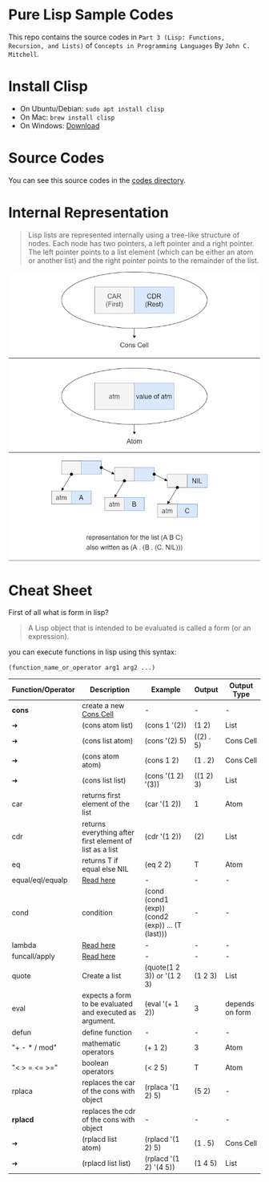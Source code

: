 # Pure Lisp Sample Codes

This repo contains the source codes in `Part 3 (Lisp: Functions, Recursion, and Lists)` of `Concepts in Programming Languages` By `John C. Mitchell`.

# Install Clisp

- On Ubuntu/Debian: `sudo apt install clisp`
- On Mac: `brew install clisp`
- On Windows: [Download](https://sourceforge.net/projects/clisp/)

# Source Codes

You can see this source codes in the [codes directory](./codes).

# Internal Representation
> Lisp lists are represented internally using a tree-like structure of nodes. Each node has two pointers, a left pointer and a right pointer. The left pointer points to a list element (which can be either an atom or another list) and the right pointer points to the remainder of the list.

![internal representation of lisp](lisp.png)

# Cheat Sheet
First of all what is form in lisp?
> A Lisp object that is intended to be evaluated is called a form (or an expression).

you can execute functions in lisp using this syntax:
```lisp
(function_name_or_operator arg1 arg2 ...)
```

Function/Operator | Description | Example | Output | Output Type
-|-|-|-|-
**cons**|create a new [Cons Cell](https://en.wikipedia.org/wiki/Cons)| - | - | -
➜|(cons atom list)|(cons 1 '(2))| (1 2) | List
➜|(cons list atom)|(cons '(2) 5)| ((2) . 5) | Cons Cell
➜|(cons atom atom)|(cons 1 2)| (1 . 2) | Cons Cell
➜|(cons list list)|(cons '(1 2) '(3))| ((1 2) 3) | List
car|returns first element of the list| (car '(1 2)) | 1 | Atom
cdr|returns everything after first element of list as a list| (cdr '(1 2)) | (2) | List
eq|returns T if equal else NIL|(eq 2 2)|T| Atom
equal/eql/equalp|[Read here](https://stackoverflow.com/questions/547436/whats-the-difference-between-eq-eql-equal-and-equalp-in-common-lisp)|-|-|-
cond|condition|(cond (cond1 (exp)) (cond2 (exp)) ... (T (last)))| - | -
lambda|[Read here](https://stackoverflow.com/questions/13213611/writing-lambda-expressions-in-common-lisp)|-|-|-
funcall/apply|[Read here](https://stackoverflow.com/questions/3862394/when-do-you-use-apply-and-when-funcall)|-|-|-
quote|Create a list|(quote(1 2 3)) or '(1 2 3)|(1 2 3)| List
eval|expects a form to be evaluated and executed as argument.|(eval '(+ 1 2))|3| depends on form
defun|define function|-|-|-
"+ - * / mod"|mathematic operators|(+ 1 2)|3| Atom
"< > = <= >="|boolean operators|(< 2 5)|T| Atom
rplaca|replaces the car of the cons with object|(rplaca '(1 2) 5)|(5 2)|-
**rplacd**|replaces the cdr of the cons with object|-|-|-
➜|(rplacd list atom)|(rplacd '(1 2) 5)|(1 . 5)|Cons Cell
➜|(rplacd list list)|(rplacd '(1 2) '(4 5))|(1 4 5)|List
